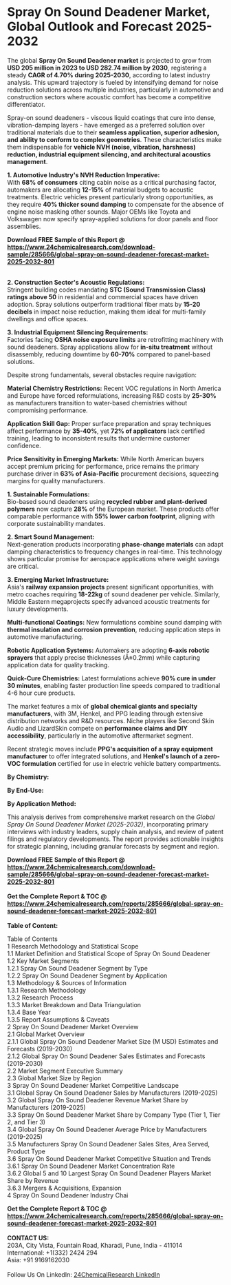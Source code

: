 <h1>Spray On Sound Deadener Market, Global Outlook and Forecast 2025-2032</h1><p>The global <strong>Spray On Sound Deadener market</strong> is projected to grow from <strong>USD 205 million in 2023 to USD 282.74 million by 2030</strong>, registering a steady <strong>CAGR of 4.70% during 2025-2030</strong>, according to latest industry analysis. This upward trajectory is fueled by intensifying demand for noise reduction solutions across multiple industries, particularly in automotive and construction sectors where acoustic comfort has become a competitive differentiator.</p><p>Spray-on sound deadeners - viscous liquid coatings that cure into dense, vibration-damping layers - have emerged as a preferred solution over traditional materials due to their <strong>seamless application, superior adhesion, and ability to conform to complex geometries</strong>. These characteristics make them indispensable for <strong>vehicle NVH (noise, vibration, harshness) reduction, industrial equipment silencing, and architectural acoustics management</strong>.</p><p><strong>1. Automotive Industry's NVH Reduction Imperative:</strong><br>
With <strong>68% of consumers</strong> citing cabin noise as a critical purchasing factor, automakers are allocating <strong>12-15%</strong> of material budgets to acoustic treatments. Electric vehicles present particularly strong opportunities, as they require <strong>40% thicker sound damping</strong> to compensate for the absence of engine noise masking other sounds. Major OEMs like Toyota and Volkswagen now specify spray-applied solutions for door panels and floor assemblies.</p><div><b>Download FREE Sample of this Report @ 
            <a href="https://www.24chemicalresearch.com/download-sample/285666/global-spray-on-sound-deadener-forecast-market-2025-2032-801">
            https://www.24chemicalresearch.com/download-sample/285666/global-spray-on-sound-deadener-forecast-market-2025-2032-801</a></b></div><br><p><strong>2. Construction Sector's Acoustic Regulations:</strong><br>
Stringent building codes mandating <strong>STC (Sound Transmission Class) ratings above 50</strong> in residential and commercial spaces have driven adoption. Spray solutions outperform traditional fiber mats by <strong>15-20 decibels</strong> in impact noise reduction, making them ideal for multi-family dwellings and office spaces.</p><p><strong>3. Industrial Equipment Silencing Requirements:</strong><br>
Factories facing <strong>OSHA noise exposure limits</strong> are retrofitting machinery with sound deadeners. Spray applications allow for <strong>in-situ treatment</strong> without disassembly, reducing downtime by <strong>60-70%</strong> compared to panel-based solutions.</p><p>Despite strong fundamentals, several obstacles require navigation:</p><p><strong>Material Chemistry Restrictions:</strong> Recent VOC regulations in North America and Europe have forced reformulations, increasing R&amp;D costs by <strong>25-30%</strong> as manufacturers transition to water-based chemistries without compromising performance.</p><p><strong>Application Skill Gap:</strong> Proper surface preparation and spray techniques affect performance by <strong>35-40%</strong>, yet <strong>72% of applicators</strong> lack certified training, leading to inconsistent results that undermine customer confidence.</p><p><strong>Price Sensitivity in Emerging Markets:</strong> While North American buyers accept premium pricing for performance, price remains the primary purchase driver in <strong>63% of Asia-Pacific</strong> procurement decisions, squeezing margins for quality manufacturers.</p><p><strong>1. Sustainable Formulations:</strong><br>
Bio-based sound deadeners using <strong>recycled rubber and plant-derived polymers</strong> now capture <strong>28%</strong> of the European market. These products offer comparable performance with <strong>55% lower carbon footprint</strong>, aligning with corporate sustainability mandates.</p><p><strong>2. Smart Sound Management:</strong><br>
Next-generation products incorporating <strong>phase-change materials</strong> can adapt damping characteristics to frequency changes in real-time. This technology shows particular promise for aerospace applications where weight savings are critical.</p><p><strong>3. Emerging Market Infrastructure:</strong><br>
Asia's <strong>railway expansion projects</strong> present significant opportunities, with metro coaches requiring <strong>18-22kg</strong> of sound deadener per vehicle. Similarly, Middle Eastern megaprojects specify advanced acoustic treatments for luxury developments.</p><p><strong>Multi-functional Coatings:</strong> New formulations combine sound damping with <strong>thermal insulation and corrosion prevention</strong>, reducing application steps in automotive manufacturing.</p><p><strong>Robotic Application Systems:</strong> Automakers are adopting <strong>6-axis robotic sprayers</strong> that apply precise thicknesses (Â±0.2mm) while capturing application data for quality tracking.</p><p><strong>Quick-Cure Chemistries:</strong> Latest formulations achieve <strong>90% cure in under 30 minutes</strong>, enabling faster production line speeds compared to traditional 4-6 hour cure products.</p><p>The market features a mix of <strong>global chemical giants and specialty manufacturers</strong>, with 3M, Henkel, and PPG leading through extensive distribution networks and R&amp;D resources. Niche players like Second Skin Audio and LizardSkin compete on <strong>performance claims and DIY accessibility</strong>, particularly in the automotive aftermarket segment.</p><p>Recent strategic moves include <strong>PPG's acquisition of a spray equipment manufacturer</strong> to offer integrated solutions, and <strong>Henkel's launch of a zero-VOC formulation</strong> certified for use in electric vehicle battery compartments.</p><p><strong>By Chemistry:</strong></p><p><strong>By End-Use:</strong></p><p><strong>By Application Method:</strong></p><p>This analysis derives from comprehensive market research on the <em>Global Spray On Sound Deadener Market (2025-2032)</em>, incorporating primary interviews with industry leaders, supply chain analysis, and review of patent filings and regulatory developments. The report provides actionable insights for strategic planning, including granular forecasts by segment and region.</p><div><b>Download FREE Sample of this Report @ 
            <a href="https://www.24chemicalresearch.com/download-sample/285666/global-spray-on-sound-deadener-forecast-market-2025-2032-801">
            https://www.24chemicalresearch.com/download-sample/285666/global-spray-on-sound-deadener-forecast-market-2025-2032-801</a></b></div><br><div><b>Get the Complete Report & TOC @ 
            <a href="https://www.24chemicalresearch.com/reports/285666/global-spray-on-sound-deadener-forecast-market-2025-2032-801">
            https://www.24chemicalresearch.com/reports/285666/global-spray-on-sound-deadener-forecast-market-2025-2032-801</a></b></div><br>
            <b>Table of Content:</b><p>Table of Contents<br />
1 Research Methodology and Statistical Scope<br />
1.1 Market Definition and Statistical Scope of Spray On Sound Deadener<br />
1.2 Key Market Segments<br />
1.2.1 Spray On Sound Deadener Segment by Type<br />
1.2.2 Spray On Sound Deadener Segment by Application<br />
1.3 Methodology & Sources of Information<br />
1.3.1 Research Methodology<br />
1.3.2 Research Process<br />
1.3.3 Market Breakdown and Data Triangulation<br />
1.3.4 Base Year<br />
1.3.5 Report Assumptions & Caveats<br />
2 Spray On Sound Deadener Market Overview<br />
2.1 Global Market Overview<br />
2.1.1 Global Spray On Sound Deadener Market Size (M USD) Estimates and Forecasts (2019-2030)<br />
2.1.2 Global Spray On Sound Deadener Sales Estimates and Forecasts (2019-2030)<br />
2.2 Market Segment Executive Summary<br />
2.3 Global Market Size by Region<br />
3 Spray On Sound Deadener Market Competitive Landscape<br />
3.1 Global Spray On Sound Deadener Sales by Manufacturers (2019-2025)<br />
3.2 Global Spray On Sound Deadener Revenue Market Share by Manufacturers (2019-2025)<br />
3.3 Spray On Sound Deadener Market Share by Company Type (Tier 1, Tier 2, and Tier 3)<br />
3.4 Global Spray On Sound Deadener Average Price by Manufacturers (2019-2025)<br />
3.5 Manufacturers Spray On Sound Deadener Sales Sites, Area Served, Product Type<br />
3.6 Spray On Sound Deadener Market Competitive Situation and Trends<br />
3.6.1 Spray On Sound Deadener Market Concentration Rate<br />
3.6.2 Global 5 and 10 Largest Spray On Sound Deadener Players Market Share by Revenue<br />
3.6.3 Mergers & Acquisitions, Expansion<br />
4 Spray On Sound Deadener Industry Chai</p><div><b>Get the Complete Report & TOC @ 
            <a href="https://www.24chemicalresearch.com/reports/285666/global-spray-on-sound-deadener-forecast-market-2025-2032-801">
            https://www.24chemicalresearch.com/reports/285666/global-spray-on-sound-deadener-forecast-market-2025-2032-801</a></b></div><br><b>CONTACT US:</b><br>
            203A, City Vista, Fountain Road, Kharadi, Pune, India - 411014<br>
            International: +1(332) 2424 294<br>
            Asia: +91 9169162030 <br><br>
            Follow Us On LinkedIn: <a href="https://www.linkedin.com/company/24chemicalresearch/">24ChemicalResearch LinkedIn</a>
